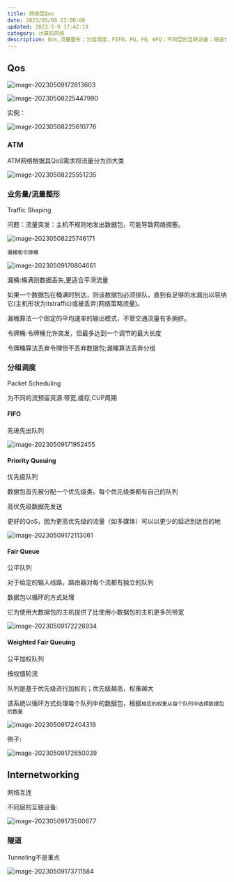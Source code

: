 ```yaml
---
title: 网络层Qos
date: 2023/05/08 22:00:00
updated: 2023-5-9 17:42:10
category: 计算机网络
description: Qos,流量整形；分组调度，FIFO，PQ，FQ，WFQ；不同层的互联设备；隧道tunneling
---
```


## Qos

![image-20230509172813603](D:\Blog_source\Pic\image-20230509172813603.png)

![image-20230508225447990](D:\Blog_source\Pic\image-20230508225447990.png)

实例：

![image-20230508225610776](D:\Blog_source\Pic\image-20230508225610776.png)

### ATM

ATM网络根据其QoS需求将流量分为四大类

![image-20230508225551235](D:\Blog_source\Pic\image-20230508225551235.png)

### 业务量/流量整形

Traffic Shaping

问题：流量突发：主机不规则地发出数据包，可能导致网络拥塞。

![image-20230508225746171](D:\Blog_source\Pic\image-20230508225746171.png)

 

`漏桶和令牌桶`

![image-20230509170804661](D:\Blog_source\Pic\image-20230509170804661.png)

漏桶:桶满则数据丢失,更适合平滑流量

如果一个数据包在桶满时到达，则该数据包必须排队，直到有足够的水漏出以容纳它(主机形状为itstraffic)或被丢弃(网络策略流量)。

漏桶算法一个固定的平均速率的输出模式，不管交通流量有多拥挤。

令牌桶:令牌桶允许突发，但最多达到一个调节的最大长度

令牌桶算法丢弃令牌但不丢弃数据包;漏桶算法丢弃分组

### 分组调度

Packet Scheduling

为不同的流预留资源:带宽,缓存,CUP周期

#### FIFO

先进先出队列

![image-20230509171952455](https://cdn.jsdelivr.net/gh/gdlearncoding/blogImage@main/202305091719796.png)

#### Priority Queuing

优先级队列

数据包首先被分配一个优先级类。每个优先级类都有自己的队列

高优先级数据先发送

更好的QoS，因为更高优先级的流量（如多媒体）可以以更少的延迟到达目的地

![image-20230509172113061](D:\Blog_source\Pic\image-20230509172113061.png)

#### Fair Queue

公平队列

对于给定的输入线路，路由器对每个流都有独立的队列

数据包以循环的方式处理

它为使用大数据包的主机提供了比使用小数据包的主机更多的带宽

![image-20230509172226934](D:\Blog_source\Pic\image-20230509172226934.png)

#### Weighted Fair Queuing

公平加权队列

按权值轮流

队列是基于优先级进行加权的；优先级越高，权重越大

该系统以循环方式处理每个队列中的数据包，根据`相应的权重从每个队列中选择数据包的数量`

![image-20230509172404319](D:\Blog_source\Pic\image-20230509172404319.png)

例子:

![image-20230509172650039](D:\Blog_source\Pic\image-20230509172650039.png)

## Internetworking

网络互连

不同层的互联设备:

![image-20230509173500677](D:\Blog_source\Pic\image-20230509173500677.png)

### 隧道

Tunneling不是重点

![image-20230509173711584](D:\Blog_source\Pic\image-20230509173711584.png)